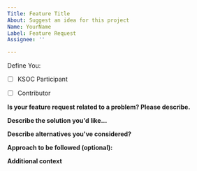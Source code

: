 ```yaml
---
Title: Feature Title
About: Suggest an idea for this project
Name: YourName
Label: Feature Request
Assignee: ''

---
```


Define You:

- [ ] KSOC Participant
- [ ] Contributor


<!-- Have you talked to any of the Moderators or Project Admin (Soujanya Hazra) before creating this issue? If not, just have a quick discussion and then once approved, create this feature request. -->

**Is your feature request related to a problem? Please describe.**

<!-- A clear and concise description of what the problem is. -->

**Describe the solution you'd like...**

<!-- A clear and concise description of what you want to happen. -->

**Describe alternatives you've considered?**

<!-- A clear and concise description of any alternative solutions or features you've considered. -->

**Approach to be followed (optional):**

<!-- A clear and concise description of approach to be followed. -->

**Additional context**

<!-- Add any other context or screenshots about the feature request here. -->